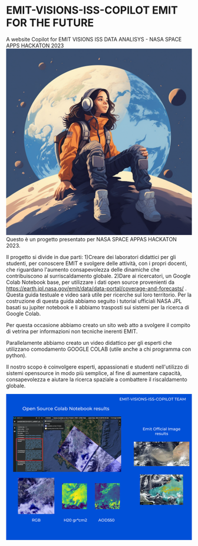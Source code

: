 # EMIT-VISIONS-ISS-COPILOT EMIT FOR THE FUTURE
A website Copilot for EMIT VISIONS ISS DATA ANALISYS -  NASA SPACE APPS HACKATON 2023
<img property="" src="emit-researcher student.png">
Questo è un progetto presentato per NASA SPACE APPAS HACKATON 2023. 

Il progetto si divide in due parti:
1)Creare dei laboratori didattici per gli studenti, per conoscere EMIT e svolgere delle attività, con i propri docenti, che riguardano l'aumento consapevolezza delle dinamiche che contribuiscono al surriscaldamento globale.
2)Dare ai ricercatori, un Google Colab Notebook base, per utilizzare i dati open source provenienti da https://earth.jpl.nasa.gov/emit/data/data-portal/coverage-and-forecasts/ . Questa guida testuale e video sarà utile per ricerche sul loro territorio. Per la costruzione di questa guida abbiamo seguito i tutorial ufficiali NASA JPL basati su jupiter notebook e li abbiamo trasposti sui sistemi per la ricerca di Google Colab.

Per questa occasione abbiamo creato un sito web atto a svolgere il compito di vetrina per informazioni non tecniche inerenti EMIT.

Parallelamente abbiamo creato un video didattico per gli esperti che utilizzano comodamento GOOGLE COLAB (utile anche a chi programma con python).

Il nostro scopo è coinvolgere esperti, appassionati e studenti nell'utilizzo di sistemi opensource in modo più semplice, al fine di aumentare capacità, consapevolezza e aiutare la ricerca spaziale a combattere il riscaldamento globale.

<img property="" src="HOW IT WORKS.png">
